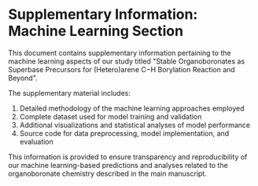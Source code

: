 # Supplementary Information: Machine Learning Section

This document contains supplementary information pertaining to the machine learning aspects of our study titled "Stable Organoboronates as Superbase Precursors for (Hetero)arene C−H Borylation Reaction and Beyond". 

The supplementary material includes:

1. Detailed methodology of the machine learning approaches employed
2. Complete dataset used for model training and validation
3. Additional visualizations and statistical analyses of model performance
4. Source code for data preprocessing, model implementation, and evaluation

This information is provided to ensure transparency and reproducibility of our machine learning-based predictions and analyses related to the organoboronate chemistry described in the main manuscript.
